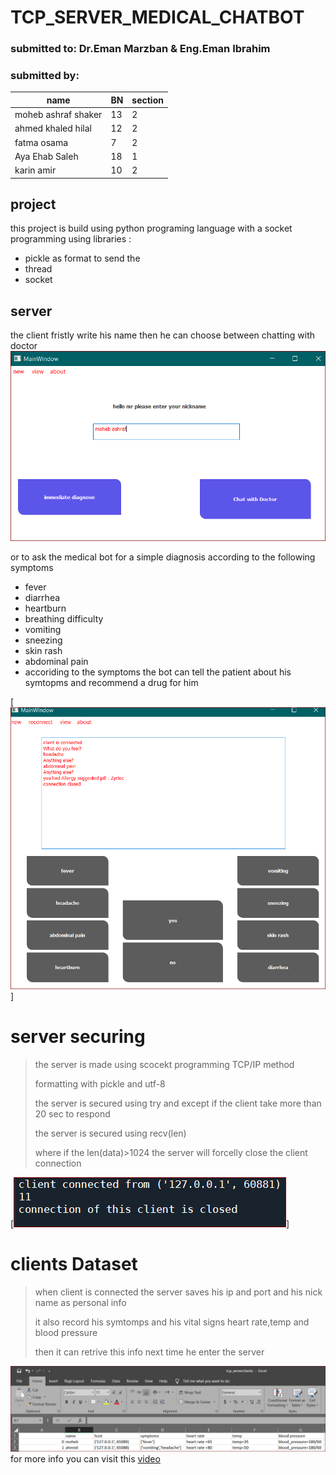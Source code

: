 
# TCP_SERVER_MEDICAL_CHATBOT
### submitted to: Dr.Eman Marzban & Eng.Eman Ibrahim
### submitted by:
| name | BN |section|
| ------ | ---- |---------
| moheb ashraf shaker | 13 |2
| ahmed khaled hilal | 12 |2
| fatma osama  | 7 |2
| Aya Ehab Saleh  | 18 |1
| karin amir |10  |2

## project 
this project is build using python programing language 
with a socket programming using libraries : 
- pickle as format to send the 
- thread
- socket
## server      
the client fristly write his name then he  can choose between chatting with doctor 
![N|Solid](https://github.com/moheb432/tcp_server/blob/main/capture/cap1.PNG)

or to ask the medical bot for a simple diagnosis according to the following symptoms
- fever
- diarrhea
- heartburn
- breathing difficulty
- vomiting
- sneezing
- skin rash
- abdominal pain
- accoriding to the symptoms the bot can tell the patient about his symtopms and 
 recommend a drug for him

[![N|Solid](https://github.com/moheb432/tcp_server/blob/main/capture/2.PNG)] 
# server securing
> the server is made using scocekt programming TCP/IP method 
> 
> formatting  with pickle and utf-8
> 
> the server is secured using try and except if the client take more than 20 sec to respond
> 
> the server is secured using recv(len) 
> 
> where if the len(data)>1024 the server will forcelly close the client connection 

[![N|Solid](https://github.com/moheb432/tcp_server/blob/main/capture/cap3.PNG)]
 

# clients Dataset
> when client is connected the server saves his ip and port and his nick name as personal info  
> 
> it also record his symtomps and his vital signs heart rate,temp and blood pressure  
>
> then it can retrive this info next time he enter the server
> 

[![N|Solid](https://github.com/moheb432/tcp_server/blob/main/capture/3.PNG)](https://nodesource.com/products/nsolid)
for more info you can visit this [video](https://drive.google.com/file/d/1qIf61e-NG5kH1_vaXFUUylZSTaOcOPyX/view?usp=sharing)
